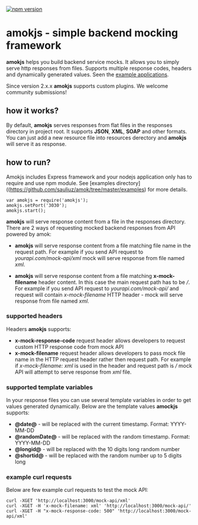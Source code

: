 [![npm version](https://badge.fury.io/js/amokjs.svg)](https://badge.fury.io/js/amokjs)

# amokjs - simple backend mocking framework

**amokjs** helps you build backend service mocks. It allows you to simply serve http responses from files. Supports multiple response codes, headers and dynamically generated values. Seen the [example applications](https://github.com/sauliuz/amok/tree/master/examples).

Since version 2.x.x **amokjs** supports custom plugins. We welcome community submissions! 

## how it works?

By default, **amokjs** serves responses from flat files in the responses directory in project root. It supports **JSON**, **XML**, **SOAP** and other formats. You can just add a new resource file into resources derectory and **amokjs** will serve it as response.


## how to run?

Amokjs includes Express framework and your nodejs application only has to require and use npm module. See [examples directory]((https://github.com/sauliuz/amok/tree/master/examples) for more details.

	var amokjs = require('amokjs');
	amokjs.setPort('3030');
	amokjs.start();


**amokjs** will serve response content from a file in the responses directory. There are 2 ways of requesting mocked backend responses from API powered by amok:

* **amokjs** will serve response content from a file matching file name in the request path. For example if you send API request to *yourapi.com/mock-api/xml* mock will serve response from file named *xml*.

* **amokjs** will serve response content from a file matching **x-mock-filename** header content. In this case the main request path has to be */*. For example if you send API request to *yourapi.com/mock-api/* and request will contain *x-mock-filename* HTTP header - mock will serve response from file named *xml*.

### supported headers

Headers **amokjs** supports:

* **x-mock-response-code** request header allows developers to request custom HTTP response code from mock API
* **x-mock-filename** request header allows developers to pass mock file name in the HTTP request header rather then request path. For example if *x-mock-filename: xml* is used in the header and request path is */* mock API will attempt to serve response from *xml* file.

### supported template variables

In your response files you can use several template variables in order to get values generated dynamically. Below are the template values **amockjs** supports:

* **@date@** - will be replaced with the current timestamp. Format: YYYY-MM-DD
* **@randomDate@** - will be replaced with the random timestamp. Format: YYYY-MM-DD
* **@longid@** - will be replaced with the 10 digits long random number
* **@shortid@** - will be replaced with the random number up to 5 digits long

### example curl requests

Below are few example curl requests to test the mock API:

	curl -XGET 'http://localhost:3000/mock-api/xml'
	curl -XGET -H 'x-mock-filename: xml' 'http://localhost:3000/mock-api/'
	curl -XGET -H "x-mock-response-code: 500" 'http://localhost:3000/mock-api/xml'
